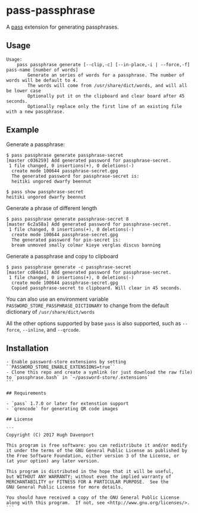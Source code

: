 # pass-passphrase

A [pass](https://www.passwordstore.org/) extension for generating
passphrases.

## Usage

```
Usage:
    pass passphrase generate [--clip,-c] [--in-place,-i | --force,-f] pass-name [number of words]
        Generate an series of words for a passphrase. The number of words will be default to 4.
        The words will come from /usr/share/dict/words, and will all be lower case
        Optionally put it on the clipboard and clear board after 45 seconds.
        Optionally replace only the first line of an existing file with a new passphrase.

```

## Example

Generate a passphrase:

```
$ pass passphrase generate passphrase-secret
[master c036259] Add generated password for passphrase-secret.
 1 file changed, 0 insertions(+), 0 deletions(-)
  create mode 100644 passphrase-secret.gpg
  The generated password for passphrase-secret is:
  heitiki ungored dwarfy beennut

$ pass show passphrase-secret
heitiki ungored dwarfy beennut
```

Generate a phrase of different length

```
$ pass passphrase generate passphrase-secret 8
[master 6c2a58a] Add generated password for passphrase-secret.
 1 file changed, 0 insertions(+), 0 deletions(-)
  create mode 100644 passphrase-secret.gpg
  The generated password for pin-secret is:
  bream unmoved smally colmar kieye verglas discus banning
```

Generate a passphrase and copy to clipboard
```
$ pass passphrase generate -c passphrase-secret
[master cd84da1] Add generated password for passphrase-secret.
 1 file changed, 0 insertions(+), 0 deletions(-)
  create mode 100644 passphrase-secret.gpg
  Copied passphrase-secret to clipboard. Will clear in 45 seconds.

```

You can also use an environment variable `PASSWORD_STORE_PASSPHRASE_DICTIONARY` to change from the default dictionary of `/usr/share/dict/words`

All the other options supported by base `pass` is also supported, such as `--force`, `--inline`, and `--qrcode`.

## Installation

````
- Enable password-store extensions by setting ``PASSWORD_STORE_ENABLE_EXTENSIONS=true``
- Clone this repo and create a symlink (or just download the raw file) to `passphrase.bash` in `~/password-store/.extensions`
```

## Requirements

- `pass` 1.7.0 or later for extenstion support
- `qrencode` for generating QR code images

## License

```
Copyright (C) 2017 Hugh Davenport

This program is free software: you can redistribute it and/or modify
it under the terms of the GNU General Public License as published by
the Free Software Foundation, either version 3 of the License, or
(at your option) any later version.

This program is distributed in the hope that it will be useful,
but WITHOUT ANY WARRANTY; without even the implied warranty of
MERCHANTABILITY or FITNESS FOR A PARTICULAR PURPOSE.  See the
GNU General Public License for more details.

You should have received a copy of the GNU General Public License
along with this program.  If not, see <http://www.gnu.org/licenses/>.
```
